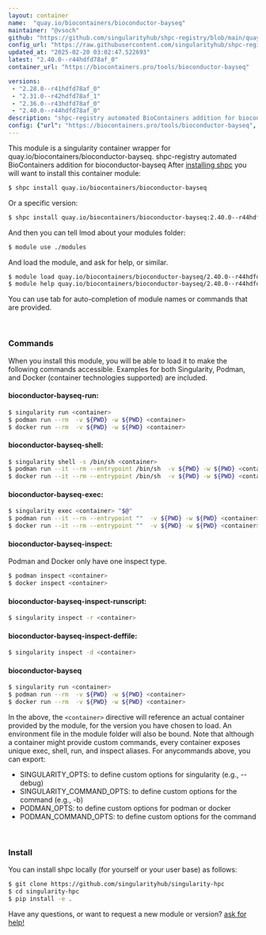 ```yaml
---
layout: container
name:  "quay.io/biocontainers/bioconductor-bayseq"
maintainer: "@vsoch"
github: "https://github.com/singularityhub/shpc-registry/blob/main/quay.io/biocontainers/bioconductor-bayseq/container.yaml"
config_url: "https://raw.githubusercontent.com/singularityhub/shpc-registry/main/quay.io/biocontainers/bioconductor-bayseq/container.yaml"
updated_at: "2025-02-20 03:02:47.522693"
latest: "2.40.0--r44hdfd78af_0"
container_url: "https://biocontainers.pro/tools/bioconductor-bayseq"

versions:
 - "2.28.0--r41hdfd78af_0"
 - "2.31.0--r42hdfd78af_1"
 - "2.36.0--r43hdfd78af_0"
 - "2.40.0--r44hdfd78af_0"
description: "shpc-registry automated BioContainers addition for bioconductor-bayseq"
config: {"url": "https://biocontainers.pro/tools/bioconductor-bayseq", "maintainer": "@vsoch", "description": "shpc-registry automated BioContainers addition for bioconductor-bayseq", "latest": {"2.40.0--r44hdfd78af_0": "sha256:741b37b9901a6d0895c1bdc7ef4b6902237822d7793395b71778a89d0d64a71d"}, "tags": {"2.28.0--r41hdfd78af_0": "sha256:4f9f06df6f015e4396a839109c890110b4689437f18d18dc9afc3adc8a8e19e8", "2.31.0--r42hdfd78af_1": "sha256:5e6ef92ecef1a1fb68ce0a2872aac53354ae708d1220b5cf4b913d636bc6635b", "2.36.0--r43hdfd78af_0": "sha256:c25fa2ae9627ae348a3c0e200797b4576df4e247a86887636e745177f1d90e53", "2.40.0--r44hdfd78af_0": "sha256:741b37b9901a6d0895c1bdc7ef4b6902237822d7793395b71778a89d0d64a71d"}, "docker": "quay.io/biocontainers/bioconductor-bayseq"}
---
```


This module is a singularity container wrapper for quay.io/biocontainers/bioconductor-bayseq.
shpc-registry automated BioContainers addition for bioconductor-bayseq
After [installing shpc](#install) you will want to install this container module:


```bash
$ shpc install quay.io/biocontainers/bioconductor-bayseq
```

Or a specific version:

```bash
$ shpc install quay.io/biocontainers/bioconductor-bayseq:2.40.0--r44hdfd78af_0
```

And then you can tell lmod about your modules folder:

```bash
$ module use ./modules
```

And load the module, and ask for help, or similar.

```bash
$ module load quay.io/biocontainers/bioconductor-bayseq/2.40.0--r44hdfd78af_0
$ module help quay.io/biocontainers/bioconductor-bayseq/2.40.0--r44hdfd78af_0
```

You can use tab for auto-completion of module names or commands that are provided.

<br>

### Commands

When you install this module, you will be able to load it to make the following commands accessible.
Examples for both Singularity, Podman, and Docker (container technologies supported) are included.

#### bioconductor-bayseq-run:

```bash
$ singularity run <container>
$ podman run --rm  -v ${PWD} -w ${PWD} <container>
$ docker run --rm  -v ${PWD} -w ${PWD} <container>
```

#### bioconductor-bayseq-shell:

```bash
$ singularity shell -s /bin/sh <container>
$ podman run --it --rm --entrypoint /bin/sh  -v ${PWD} -w ${PWD} <container>
$ docker run --it --rm --entrypoint /bin/sh  -v ${PWD} -w ${PWD} <container>
```

#### bioconductor-bayseq-exec:

```bash
$ singularity exec <container> "$@"
$ podman run --it --rm --entrypoint ""  -v ${PWD} -w ${PWD} <container> "$@"
$ docker run --it --rm --entrypoint ""  -v ${PWD} -w ${PWD} <container> "$@"
```

#### bioconductor-bayseq-inspect:

Podman and Docker only have one inspect type.

```bash
$ podman inspect <container>
$ docker inspect <container>
```

#### bioconductor-bayseq-inspect-runscript:

```bash
$ singularity inspect -r <container>
```

#### bioconductor-bayseq-inspect-deffile:

```bash
$ singularity inspect -d <container>
```



#### bioconductor-bayseq

```bash
$ singularity run <container>
$ podman run --rm  -v ${PWD} -w ${PWD} <container>
$ docker run --rm  -v ${PWD} -w ${PWD} <container>
```


In the above, the `<container>` directive will reference an actual container provided
by the module, for the version you have chosen to load. An environment file in the
module folder will also be bound. Note that although a container
might provide custom commands, every container exposes unique exec, shell, run, and
inspect aliases. For anycommands above, you can export:

 - SINGULARITY_OPTS: to define custom options for singularity (e.g., --debug)
 - SINGULARITY_COMMAND_OPTS: to define custom options for the command (e.g., -b)
 - PODMAN_OPTS: to define custom options for podman or docker
 - PODMAN_COMMAND_OPTS: to define custom options for the command

<br>

### Install

You can install shpc locally (for yourself or your user base) as follows:

```bash
$ git clone https://github.com/singularityhub/singularity-hpc
$ cd singularity-hpc
$ pip install -e .
```

Have any questions, or want to request a new module or version? [ask for help!](https://github.com/singularityhub/singularity-hpc/issues)
